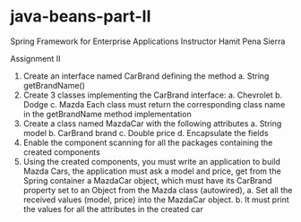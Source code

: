# java-beans-part-II

Spring Framework for Enterprise Applications
Instructor Hamit Pena Sierra

Assignment II
1. Create an interface named CarBrand defining the method
a. String getBrandName()
2. Create 3 classes implementing the CarBrand interface:
a. Chevrolet
b. Dodge
c. Mazda
Each class must return the corresponding class name in the getBrandName
method implementation
3. Create a class named MazdaCar with the following attributes
a. String model
b. CarBrand brand
c. Double price
d. Encapsulate the fields
4. Enable the component scanning for all the packages containing the created
components
5. Using the created components, you must write an application to build Mazda Cars,
the application must ask a model and price, get from the Spring container a
MazdaCar object, which must have its CarBrand property set to an Object from the
Mazda class (autowired),
a. Set all the received values (model, price) into the MazdaCar object.
b. It must print the values for all the attributes in the created car
